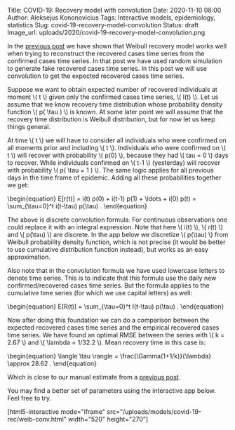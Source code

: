 Title: COVID-19: Recovery model with convolution
Date: 2020-11-10 08:00
Author: Aleksejus Kononovicius
Tags: Interactive models, epidemiology, statistics
Slug: covid-19-recovery-model-convolution
Status: draft
Image_url: uploads/2020/covid-19-recovery-model-convolution.png

In the [previous post]({filename}/articles/2020/covid-19-weibull-recovery.md) we
have shown that Weibull recovery model works well when trying to reconstruct
the recovered cases time series from the confirmed cases time series. In that
post we have used random simulation to generate fake recovered cases time
series. In this post we will use convolution to get the expected recovered
cases time series.<!--more-->

Suppose we want to obtain expected number of recovered individuals at moment
\\\( t \\\) given only the confirmed cases time series, \\\( I(t) \\\). Let us
assume that we know recovery time distribution whose probability density
function \\\( p( \tau ) \\\) is known. At some later point we will assume that
the recovery time distribution is Weibull distribution, but for now let us
keep things general.

At time \\\( t \\\) we will have to consider all individuals who were confirmed
on all moments prior and including \\\( t \\\). Individuals who were confirmed
on \\\( t \\\) will recover with probability \\\( p(0) \\\), because they had
\\\( tau = 0 \\\) days to recover. While individuals confirmed on \\\( t-1 \\\)
(yesterday) will recover with probability \\\( p( \tau = 1 ) \\\). The same
logic applies for all previous days in the time frame of epidemic. Adding all
these probabilities together we get:

\begin{equation}
    E[r(t)] = i(t) p(0) + i(t-1) p(1) + \ldots + i(0) p(t) =
        \sum_{\tau=0}^t i(t-\tau) p(\tau) .
\end{equation}

The above is discrete convolution formula. For continuous observations one
could replace it with an integral expression. Note that here \\\( i(t) \\\),
\\\( r(t) \\\) and \\\( p(\tau) \\\) are discrete. In the app below we
discretize \\\( p(\tau) \\\) from Weibull probability density function, which
is not precise (it would be better to use cumulative distribution function
instead), but works as an easy approximation.

Also note that in the convolution formula we have used lowercase letters to
denote time series. This is to indicate that this formula use the daily new
confirmed/recovered cases time series. But the formula applies to the
cumulative time series (for which we use capital letters) as well:

\begin{equation}
    E[R(t)] = \sum_{\tau=0}^t I(t-\tau) p(\tau) .
\end{equation}

Now after doing this foundation we can do a comparison between the expected
recovered cases time series and the empirical recovered cases time series. We
have found an optimal RMSE between the series with \\\( k = 2.67 \\\) and
\\\( \lambda = 1/32.2 \\\). Mean recovery time in this case is:

\begin{equation}
    \langle \tau \rangle = \frac{\Gamma(1+1/k)}{\lambda} \approx 28.62 .
\end{equation}

Which is close to our manual estimate from a
[previous post]({filename}/articles/2020/covid-19-recovery-rate.md).

You may find a better set of parameters using the interactive app below. Feel
free to try.

[html5-interactive mode="iframe"
src="/uploads/models/covid-19-rec/weib-conv.html" width="520" height="270"]
